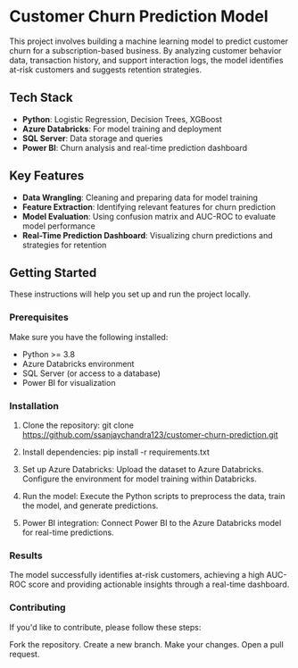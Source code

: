 # Customer Churn Prediction Model

This project involves building a machine learning model to predict customer churn for a subscription-based business. By analyzing customer behavior data, transaction history, and support interaction logs, the model identifies at-risk customers and suggests retention strategies.

## Tech Stack
- **Python**: Logistic Regression, Decision Trees, XGBoost
- **Azure Databricks**: For model training and deployment
- **SQL Server**: Data storage and queries
- **Power BI**: Churn analysis and real-time prediction dashboard

## Key Features
- **Data Wrangling**: Cleaning and preparing data for model training
- **Feature Extraction**: Identifying relevant features for churn prediction
- **Model Evaluation**: Using confusion matrix and AUC-ROC to evaluate model performance
- **Real-Time Prediction Dashboard**: Visualizing churn predictions and strategies for retention

## Getting Started

These instructions will help you set up and run the project locally.

### Prerequisites

Make sure you have the following installed:
- Python >= 3.8
- Azure Databricks environment
- SQL Server (or access to a database)
- Power BI for visualization

### Installation

1. Clone the repository:
   git clone https://github.com/ssanjaychandra123/customer-churn-prediction.git

2. Install dependencies:
   pip install -r requirements.txt

3. Set up Azure Databricks:
   Upload the dataset to Azure Databricks.
   Configure the environment for model training within Databricks.

4. Run the model:
   Execute the Python scripts to preprocess the data, train the model, and generate predictions.

5. Power BI integration:
   Connect Power BI to the Azure Databricks model for real-time predictions.

### Results
The model successfully identifies at-risk customers, achieving a high AUC-ROC score and providing actionable insights through a real-time dashboard.

### Contributing
If you'd like to contribute, please follow these steps:

Fork the repository.
Create a new branch.
Make your changes.
Open a pull request.
